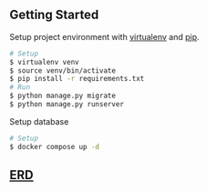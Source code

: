 
## Getting Started

Setup project environment with [virtualenv](https://virtualenv.pypa.io) and [pip](https://pip.pypa.io).

```bash
# Setup
$ virtualenv venv
$ source venv/bin/activate
$ pip install -r requirements.txt
# Run
$ python manage.py migrate
$ python manage.py runserver
```
Setup database 
```bash
# Setup
$ docker compose up -d
```
## [ERD](https://dbdiagram.io/d/664e0905f84ecd1d22df535a)
